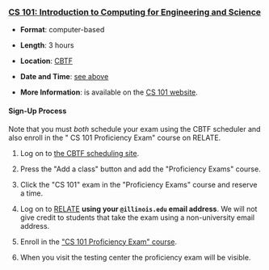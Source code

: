 ### <a name="CS101" class="anchor"></a>[CS 101: Introduction to Computing for Engineering and Science](https://relate.cs.illinois.edu/course/cs101-prof/)

* **Format**: computer-based
<!--- -->
* **Length**: 3 hours
<!--- -->
* **Location**: [CBTF](https://cbtf.engr.illinois.edu/)
<!--- -->
* **Date and Time**: [see above](#next-cbtf)
<!--- -->
* **More Information**: is available on the [CS 101 website](https://relate.cs.illinois.edu/course/cs101-prof/).

#### Sign-Up Process

Note that you must *both* schedule your exam using the CBTF scheduler and also enroll in the "
CS 101 Proficiency Exam" course on RELATE.

1. Log on to [the CBTF scheduling site](https://cbtf.engr.illinois.edu/sched).
<!--- -->
2. Press the "Add a class" button and add the "Proficiency Exams" course.
<!--- -->
3. Click the "CS 101" exam in the "Proficiency Exams" course and reserve a time.
<!--- -->
4. Log on to [RELATE](https://relate.cs.illinois.edu/course/cs101-prof/) **using your `@illinois.edu` email address**.
We will not give credit to students that take the exam using a non-university email address.
<!--- -->
5. Enroll in the ["CS 101 Proficiency Exam" course](https://relate.cs.illinois.edu/course/cs101-prof/).
<!--- -->
6. When you visit the testing center the proficiency exam will be visible.
